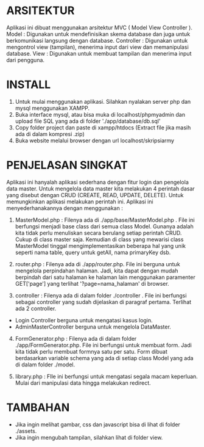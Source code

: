 # ARSITEKTUR
Aplikasi ini dibuat menggunakan arsitektur MVC ( Model View Controller ).
Model : Digunakan untuk mendefinisikan skema database dan juga untuk berkomunikasi langsung dengan database.
Controller : Digunakan untuk mengontrol view (tampilan), menerima input dari view dan memanipulasi database.
View : Digunakan untuk membuat tampilan dan menerima input dari pengguna.

# INSTALL
1. Untuk mulai menggunakan aplikasi. Silahkan nyalakan server php dan mysql menggunakan XAMPP.
2. Buka interface mysql, atau bisa muka di localhost/phpmyadmin dan upload file SQL yang ada di folder './app/database/db.sql'
3. Copy folder project dan paste di xampp/htdocs (Extract file jika masih ada di dalam kompresi .zip)
4. Buka website melalui browser dengan url localhost/skripsiarmy

# PENJELASAN SINGKAT
Aplikasi ini hanyalah aplikasi sederhana dengan fitur login dan pengelola data master. Untuk mengelola data master
kita melakukan 4 perintah dasar yang disebut dengan CRUD (CREATE, READ, UPDATE, DELETE).
Untuk memungkinkan aplikasi melakukan perintah ini. Aplikasi ini menyederhanakannya dengan menggunakan :
1. MasterModel.php : Filenya ada di ./app/base/MasterModel.php . File ini berfungsi menjadi base class 
dari semua class Model. Gunanya adalah kita tidak perlu menuliskan secara berulang setiap perintah CRUD.
Cukup di class master saja. Kemudian di class yang mewarisi class MasterModel tinggal mengimplementasikan
beberapa hal yang unik seperti nama table, query untuk getAll, nama primaryKey dsb.

2. router.php : Filenya ada di ./app/router.php. File ini berguna untuk mengelola perpindahan halaman.
Jadi, kita dapat dengan mudah berpindah dari satu halaman ke halaman lain menggunakan paramenter GET['page']
yang terlihat '?page=nama_halaman' di browser.

3. controller : Filenya ada di dalam folder ./controller . File ini berfungsi sebagai controller yang
sudah dijelaskan di paragraf pertama. Terlihat ada 2 controller.
- Login Controller berguna untuk mengatasi kasus login.
- AdminMasterController berguna untuk mengelola DataMaster.

4. FormGenerator.php : Filenya ada di dalam folder ./app/FormGenerator.php. File ini berfungsi untuk 
membuat form. Jadi kita tidak perlu membuat formnya satu per satu. Form dibuat berdasarkan
variable schema yang ada di setiap class Model yang ada di dalam folder ./model.

5. library.php : FIle ini berfungsi untuk mengatasi segala macam keperluan. Mulai dari manipulasi data hingga melakukan redirect.

# TAMBAHAN
- Jika ingin melihat gambar, css dan javascript bisa di lihat di folder ./assets.
- Jika ingin mengubah tampilan, silahkan lihat di folder view.
